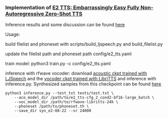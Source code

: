 ### Implementation of [E2 TTS: Embarrassingly Easy Fully Non-Autoregressive Zero-Shot TTS](https://arxiv.org/abs/2406.18009)

Inference results and some discussion can be found [here](https://github.com/lucidrains/e2-tts-pytorch/issues/25)

Usage:

build filelist and phoneset with scripts/build_ljspeech.py and build_filelist.py

update the filelist path and phoneset path config/e2_tts.yaml

train model: python3 train.py -c config/e2_tts.yaml

inference with rfwave vocoder: download [acoustic ckpt trained with LJSpeech](https://drive.google.com/file/d/1NjaxSuCQSDBy2gys9cRcbpvQcRW-szNs/view?usp=sharing) and the [vocoder ckpt trained with LibriTTS](https://drive.google.com/file/d/1IQNXAAVRTtr9P8Gc-CoPeRIJ_l_O4y38) 
and inference with inference.py. Synthesized samples from this checkpoint can be found [here](https://drive.google.com/file/d/1EpNC_7LqE9-52U7sn1ohchWaQn54sAvr/view?usp=sharing)

```
python3 inference.py --test_txt tests/test.txt \
    --aco_model_dir /path/to/e2_tts-cfg_2_cond2-bf16-large_batch \
    --voc_model_dir /path/to/rfwave-libritts-24k \
    --phoneset /path/to/phoneset.th \
    --save_dir syn_e2-08-22 --sr 24000
```
